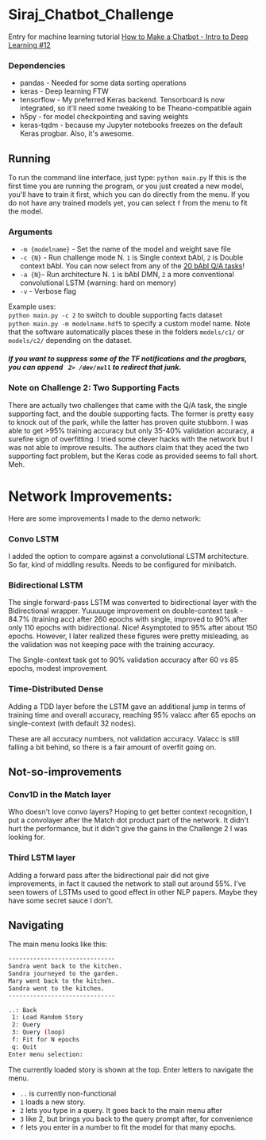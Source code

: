 # Siraj_Chatbot_Challenge
Entry for machine learning tutorial [How to Make a Chatbot - Intro to Deep Learning #12](https://www.youtube.com/watch?v=t5qgjJIBy9g)


### Dependencies
- pandas - Needed for some data sorting operations
- keras - Deep learning FTW
- tensorflow - My preferred Keras backend. Tensorboard is now integrated, so it'll need some tweaking to be Theano-compatible again 
- h5py - for model checkpointing and saving weights
- keras-tqdm - because my Jupyter notebooks freezes on the default Keras progbar. Also, it's awesome.

## Running 
To run the command line interface, just type:
`python main.py` 
If this is the first time you are running the program, or you just created a new model, you'll have to train it first, which you can do directly from the menu. If you do not have any trained models yet, you can select `f` from the menu to fit the model. 

### Arguments
- `-m {modelname}` - Set the name of the model and weight save file
- `-c {N}` - Run challenge mode N. `1` is Single context bAbI, `2` is Double context bAbI. You can now select from any of the [20 bAbI Q/A tasks](https://research.fb.com/downloads/babi/)!
- `-a {N}`- Run architecture N. `1` is bAbI DMN, `2` a more conventional convolutional LSTM (warning: hard on memory)
- `-v` - Verbose flag

Example uses:
<br>`python main.py -c 2` to switch to double supporting facts dataset
<br>`python main.py -m modelname.hdf5` to specify a custom model name. Note that the software automatically places these in the folders `models/c1/` or `models/c2/` depending on the dataset.


##### If you want to suppress some of the TF notifications and the progbars, you can append ` 2> /dev/null` to redirect that junk.

### Note on Challenge 2: Two Supporting Facts
There are actually two challenges that came with the Q/A task, the single supporting fact, and the double supporting facts. The former is pretty easy to knock out of the park, while the latter has proven quite stubborn. I was able to get >95% training accuracy but only 35-40% validation accuracy, a surefire sign of overfitting. I tried some clever hacks with the network but I was not able to improve results. The authors claim that they aced the two supporting fact problem, but the Keras code as provided seems to fall short. Meh.

# Network Improvements:

Here are some improvements I made to the demo network:
### Convo LSTM
I added the option to compare against a convolutional LSTM architecture. So far, kind of middling results. Needs to be configured for minibatch. 


### Bidirectional LSTM
The single forward-pass LSTM was converted to bidirectional layer with the Bidirectional wrapper. Yuuuuuge improvement on double-context task - 84.7% (training acc) after 260 epochs with single, improved to 90% after only 110 epochs with bidirectional. Nice! Asymptoted to 95% after about 150 epochs. However, I later realized these figures were pretty misleading, as the validation was not keeping pace with the training accuracy.

 The Single-context task got to 90% validation accuracy after 60 vs 85 epochs, modest improvement.

### Time-Distributed Dense
Adding a TDD layer before the LSTM gave an additional jump in terms of training time and overall accuracy, reaching 95% valacc after 65 epochs on single-context (with default 32 nodes).

These are all accuracy numbers, not validation accuracy. Valacc is still falling a bit behind, so there is a fair amount of overfit going on. 

## Not-so-improvements
### Conv1D in the Match layer
Who doesn't love convo layers? Hoping to get better context recognition, I put a convolayer after the Match dot product part of the network. It didn't hurt the performance, but it didn't give the gains in the Challenge 2 I was looking for.

### Third LSTM layer
Adding a forward pass after the bidirectional pair did not give improvements, in fact it caused the network to stall out around 55%. I've seen towers of LSTMs used to good effect in other NLP papers. Maybe they have some secret sauce I don't. 


## Navigating
The main menu looks like this:
```bash
------------------------------
Sandra went back to the kitchen.
Sandra journeyed to the garden.
Mary went back to the kitchen.
Sandra went to the kitchen.
------------------------------

..: Back
 1: Load Random Story
 2: Query
 3: Query (loop)
 f: Fit for N epochs
 q: Quit
Enter menu selection: 
```
The currently loaded story is shown at the top. Enter letters to navigate the menu. 
- `..` is currently non-functional
- `1` loads a new story. 
- `2` lets you type in a query. It goes back to the main menu after
- `3` like 2, but brings you back to the query prompt after, for convenience
- `f` lets you enter in a number to fit the model for that many epochs. 

